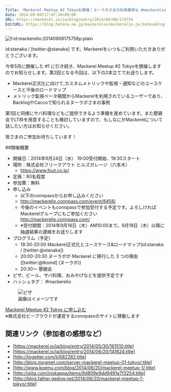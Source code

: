 ```yaml
---
Title: 'Mackerel Meetup #2 Tokyoを開催！ヌーラボさまの利用事例も #mackerelio （9/24＠六本木）'
Date: 2014-09-08T17:47:34+09:00
URL: https://mackerel.io/ja/blog/entry/2014/09/08/174734
EditURL: https://blog.hatena.ne.jp/mackerelio/mackerelio-ja.hatenablog.mackerel.io/atom/entry/12921228815732320798
---
```


<p><span itemscope itemtype="http://schema.org/Photograph"><img src="https://cdn-ak.f.st-hatena.com/images/fotolife/m/mackerelio/20140908/20140908175758.png" alt="f:id:mackerelio:20140908175758p:plain" title="f:id:mackerelio:20140908175758p:plain" class="hatena-fotolife" itemprop="image"></span></p>

id:stanaka / [twitter:@stanaka] です。Mackerelをいつもご利用いただきありがとうございます。

今年5月に開催した #1 に引き続き、Mackerel Meetup #2 Tokyoを開催しますのでお知らせします。第2回となる今回は、以下の2本立てでお送りします。

- Mackerel正式化に向けて,カスタムメトリックや監視・通知などのユースケースと今後のロードマップ
- メトリック監視ベータ期間からMackerelを利用されているユーザーであり、BacklogやCaccoで知られるヌーラボさまの事例

第1回と同様にサバ料理などもご提供できるよう準備を進めています。また懇親会でLT枠を用意することも検討していますので、もしなにかMackerelについて話したい方はお知らせください。

皆さまのご参加お待ちしています！

##開催概要

- 開催日：2014年9月24日（水） 19:00受付開始、19:30スタート
- 場所：株式会社フリークアウト ヒルズガレージ（六本木）
  - https://www.fout.co.jp/
- 定員：80名程度
- 参加費：無料
- 申し込み
  - 以下のconnpassからお申し込みください
  - http://mackerelio.connpass.com/event/8458/
  - 今後のイベントもconnpassで参加受付する予定です。よろしければMackerelグループにもご参加ください http://mackerelio.connpass.com/
  - ※受付期間：2014年9月18日（木）AM10:00まで。9月18日（木）以降に抽選結果の連絡をお送りします
- プログラム（予定）
  - 19:30-20:00 Mackerel正式化とユースケース&ロードマップ(id:stanaka / [twitter:@stanaka])
  - 20:00-20:30 ヌーラボが Mackerel に移行した 3 つの理由 ([twitter:@tksmd] (ヌーラボ))
  - 20:30～ 懇親会
- ピザ、ビール、サバ料理、おみやげなどを提供予定です
- ハッシュタグ： #mackerelio
<figure>
<img src="https://cdn-ak.f.st-hatena.com/images/fotolife/h/hatenablog/20131121/20131121191659.jpg" alt="ピザ" title="画像はイメージです" id="exifviewer-img-1" exifid="566445875" oldsrc="https://cdn-ak.f.st-hatena.com/images/fotolife/h/hatenablog/20131121/20131121191659.jpg">
<figcaption>画像はイメージです</figcaption>
</figure>
<a href="http://mackerelio.connpass.com/event/8458/" class="button" target="_blank">Mackerel Meetup #2 Tokyo に申し込む</a><br>※株式会社ビープラウドが運営するconnpassのサイトに移動します

## 関連リンク（参加者の感想など）

- [https://mackerel.io/ja/blog/entry/2014/05/30/161510:title]
- [https://mackerel.io/ja/blog/entry/2014/06/20/141624:title]
- [http://togetter.com/li/682282:title]
- [http://blog.mogmet.com/server-mackerel-meetup-01-tokyo/:title]
- [http://www.koemu.com/blog/2014/06/20/mackerel-meetup-1/:title]
- [http://qiita.com/inokappa/items/9d809e9dd9491e7f3254:title]
- [http://blog.father.gedow.net/2014/06/20/mackerel-meetup-1-tokyo/:title]

